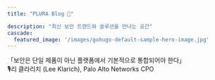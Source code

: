 ```yaml
---
title: "PLURA Blog 🎅"

description: "최신 보안 트렌드와 솔루션을 만나는 공간"
cascade:
  featured_image: '/images/gohugo-default-sample-hero-image.jpg'
---
```


「보안은 단일 제품이 아닌 플랫폼에서 기본적으로 통합되어야 한다」  
  🎙️리 클라리치 (Lee Klarich), Palo Alto Networks CPO
